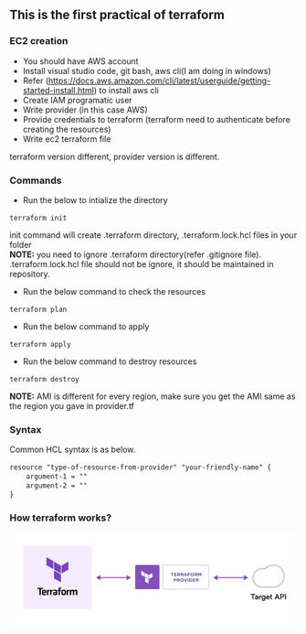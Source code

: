 ## This is the first practical of terraform

### EC2 creation
- You should have AWS account
- Install visual studio code, git bash, aws cli(I am doing in windows)
- Refer (https://docs.aws.amazon.com/cli/latest/userguide/getting-started-install.html) to install aws cli
- Create IAM programatic user
- Write provider (in this case AWS)
- Provide credentials to terraform (terraform need to authenticate before creating the resources)
- Write ec2 terraform file

terraform version different, provider version is different.

### Commands
- Run the below to intialize the directory
```
terraform init
```
init command will create .terraform directory, .terraform.lock.hcl files in your folder <br />
**NOTE:** you need to ignore .terraform directory(refer .gitignore file). .terraform.lock.hcl file should not be ignore, it should be maintained in repository.
- Run the below command to check the resources
```
terraform plan
```
- Run the below command to apply
```
terraform apply
```
- Run the below command to destroy resources
```
terraform destroy
```
**NOTE:** AMI is different for every region, make sure you get the AMI same as the region you gave in provider.tf

### Syntax
Common HCL syntax is as below.
```
resource "type-of-resource-from-provider" "your-friendly-name" {
    argument-1 = ""
    argument-2 = ""
}
```
### How terraform works?

![alt text](how-terraform-works.PNG)
